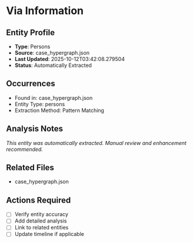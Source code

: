 # Via Information

## Entity Profile
- **Type**: Persons
- **Source**: case_hypergraph.json
- **Last Updated**: 2025-10-12T03:42:08.279504
- **Status**: Automatically Extracted

## Occurrences
- Found in: case_hypergraph.json
- Entity Type: persons
- Extraction Method: Pattern Matching

## Analysis Notes
*This entity was automatically extracted. Manual review and enhancement recommended.*

## Related Files
- case_hypergraph.json

## Actions Required
- [ ] Verify entity accuracy
- [ ] Add detailed analysis
- [ ] Link to related entities
- [ ] Update timeline if applicable
